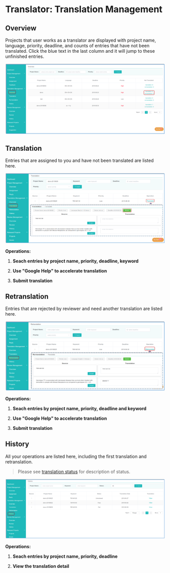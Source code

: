 # Translator: Translation Management

## Overview

Projects that user works as a translator are displayed with project name, language, priority, deadline, and counts of entries that have not been translated. Click the blue text in the last column and it will jump to these unfinished entries.

![](/assets/translation_management.overview.png)

## Translation

Entries that are assigned to you and have not been translated are listed here.

![](/assets/translation_management.translation.png)

**Operations:**

1. **Seach entries by project name, priority, deadline, keyword**

2. **Use "Google Help" to accelerate translation**

3. **Submit translation**


## Retranslation

Entries that are rejected by reviewer and need another translation are listed here.

![](/assets/translation_management.retranslation.png)

**Operations:**

1. **Seach entries by project name, priority, deadline and keyword**

2. **Use "Google Help" to accelerate translation**

3. **Submit translation**


## History

All your operations are listed here, including the first translation and retranslation. 

> Please see [translation status](../glossary.md#translation-status) for description of status.

![](/assets/translation_management.history.png)

**Operations:**

1. **Seach entries by project name, priority, deadline**

2. **View the translation detail**





